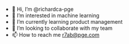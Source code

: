 - 👋 Hi, I’m @richardca-pge
- 👀 I’m interested in machine learning
- 🌱 I’m currently learning product management
- 💞️ I’m looking to collaborate with my team
- 📫 How to reach me r7ab@pge.com

<!---
richardca-pge/richardca-pge is a ✨ special ✨ repository because its `README.md` (this file) appears on your GitHub profile.
You can click the Preview link to take a look at your changes.
--->
